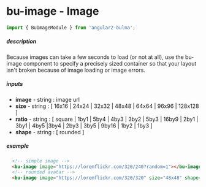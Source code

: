 
# bu-image - Image

```typescript
import { BuImageModule } from 'angular2-bulma';
```

##### description
Because images can take a few seconds to load (or not at all), use the bu-image component to specify a precisely sized container so that your layout isn't broken because of image loading or image errors.

##### inputs
- **image** - string : image url
- **size** - string : [ 16x16 | 24x24 | 32x32 | 48x48 | 64x64 | 96x96 | 128x128 ]
- **ratio** - string : [ square | 1by1 | 5by4 | 4by3 | 3by2 | 5by3 | 16by9 | 2by1 | 3by1 | 4by5 |3by4 | 2by3 | 3by5 | 9by16 | 1by2 | 1by3 ]
- **shape** - string : [ rounded ] 

##### example
```html
  <!-- simple image -->
  <bu-image image="https://loremflickr.com/320/240?random=1"></bu-image>
  <!-- rounded avatar -->
  <bu-image image="https://loremflickr.com/320/320" size="48x48" shape="rounded"></bu-image>
```
